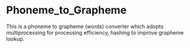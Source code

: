 # Phoneme_to_Grapheme
 This is a phoneme to grapheme (words) converter which adopts multiprocessing for processing efficiency, hashing to improve grapheme lookup.
